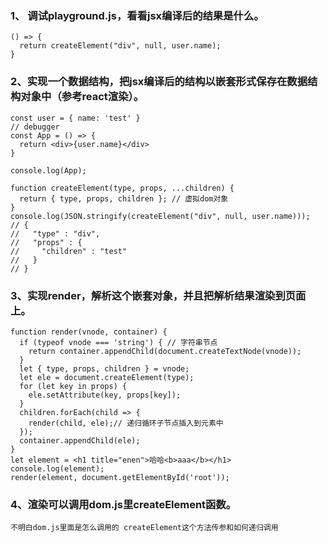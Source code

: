 ### 1、 调试playground.js，看看jsx编译后的结果是什么。

```
() => {
  return createElement("div", null, user.name);
}

```

### 2、实现一个数据结构，把jsx编译后的结构以嵌套形式保存在数据结构对象中（参考react渲染）。

```
const user = { name: 'test' }
// debugger
const App = () => {
  return <div>{user.name}</div>
}

console.log(App);

function createElement(type, props, ...children) {
  return { type, props, children }; // 虚拟dom对象
}
console.log(JSON.stringify(createElement("div", null, user.name)));
// {
//   "type" : "div",
//   "props" : {
//     "children" : "test"
//   }
// }

```

### 3、实现render，解析这个嵌套对象，并且把解析结果渲染到页面上。

```
function render(vnode, container) {
  if (typeof vnode === 'string') { // 字符串节点
    return container.appendChild(document.createTextNode(vnode));
  }
  let { type, props, children } = vnode;
  let ele = document.createElement(type);
  for (let key in props) {
    ele.setAttribute(key, props[key]);
  }
  children.forEach(child => {
    render(child, ele);// 递归循环子节点插入到元素中
  });
  container.appendChild(ele);
}
let element = <h1 title="enen">哈哈<b>aaa</b></h1>
console.log(element);
render(element, document.getElementById('root'));

```
### 4、渲染可以调用dom.js里createElement函数。

` 不明白dom.js里面是怎么调用的 createElement这个方法传参和如何递归调用 `